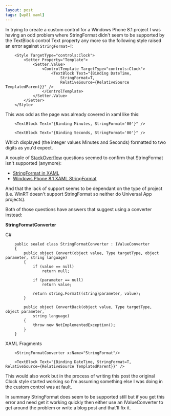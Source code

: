 ```yaml
---
layout: post
tags: [wp81 xaml]
---
```

In trying to create a custom control for a Windows Phone 8.1 project I was having an odd problem where  StringFormat didn't seem to be supported by the TextBlock control Text property any more so the following style raised an error against `StringFormat=T`: 

		<Style TargetType="controls:Clock">
		    <Setter Property="Template">
		        <Setter.Value>
		            <ControlTemplate TargetType="controls:Clock">
		                <TextBlock Text="{Binding DateTime, 
		                    StringFormat=T,
		                    RelativeSource={RelativeSource TemplatedParent}}" />
		            </ControlTemplate>
		        </Setter.Value>
		    </Setter>
		</Style>

This was odd as the page was already covered in xaml like this:


		<TextBlock Text="{Binding Minutes, StringFormat='00'}" />

 		<TextBlock Text="{Binding Seconds, StringFormat='00'}" /> 


Which displayed (the integer values Minutes and Seconds) formatted to two digits as you'd expect.

A couple of [StackOverflow](http://stackoverflow.com/) questions seemed to confirm that StringFormat isn't supported (anymore):

- [StringFormat in XAML](http://stackoverflow.com/questions/24966425/stringformat-in-xaml)
- [Windows Phone 8.1 XAML StringFormat](http://stackoverflow.com/questions/24127262/windows-phone-8-1-xaml-stringformat)

And that the lack of support seems to be dependant on the type of project (i.e. WinRT doesn't support StringFormat so neither do Universal App projects).

Both of those questions have answers that suggest using a converter instead:

**StringFormatConverter**

C# 

		public sealed class StringFormatConverter : IValueConverter
		{
		    public object Convert(object value, Type targetType, object parameter, string language)
		    {
		        if (value == null)
		            return null;
		
		        if (parameter == null)
		            return value;
		
		        return string.Format((string)parameter, value);
		    }
		
		    public object ConvertBack(object value, Type targetType, object parameter,
		        string language)
		    {
		        throw new NotImplementedException();
		    }
		}

XAML Fragments

		<StringFormatConverter x:Name="StringFormat"/>	
	
		<TextBlock Text="{Binding DateTime, StringFormat=T,	RelativeSource={RelativeSource TemplatedParent}}" />

This would also work but in the process of writing this post the original Clock style started working so I'm assuming something else I was doing in the custom control was at fault.

In summary StringFormat does seem to be supported still but if you get this error and need get it working quickly then either use an IValueConverter to get around the problem or write a blog post and that'll fix it.